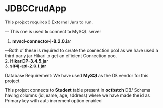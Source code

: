 # JDBCCrudApp
This project requires 3 External Jars to run. <br>

-- This one is used to connect to MySQL server<br>
1. **mysql-connector-j-8.2.0.jar**<br>

--Both of these is required to create the connection pool as we have used a third party jar Hikari to get an efficient Connection pool. <br>
2. **HikariCP-3.4.5.jar** <br>
3. **slf4j-api-2.0.1.jar**<br>

Database Requirement: We have used **MySQl** as the DB vendor for this project<br>

This project connects to **Student** table present in **octbatch** DB/ Schema having columns (id, name, age, address) where we have made the id as Primary key with auto increment option enabled
